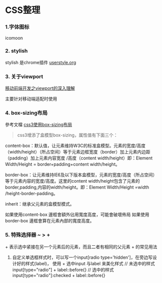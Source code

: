 # CSS整理

### 1.字体图标

icomoon

### 2. stylish

stylish 是chrome插件
[userstyle.org](https://userstyles.org/)


### 3. 关于viewport

[移动前端开发之viewport的深入理解](https://www.cnblogs.com/2050/p/3877280.html#!comments)

主要针对移动端适配时使用

### 4. box-sizing布局

參考文檔
[css3使用box-sizing布局](https://www.cnblogs.com/ooooevan/p/5470982.html)

>css3增添了盒模型box-sizing，属性值有下面三个：

content-box：默认值，让元素维持W3C的标准盒模型。元素的宽度/高度（width/height）（所占空间）等于元素边框宽度（border）加上元素内边距（padding）加上元素内容宽度 /高度（content width/height）即：Element Width/Height = border+padding+content width/height。

border-box：让元素维持IE6及以下版本盒模型，元素的宽度/高度（所占空间）等于元素内容的宽度/高度。这里的content width/height包含了元素的border,padding,内容的width/height。即：Element Width/Height =width /height-border-padding。

inherit：继承父元素的盒模型模式。

如果使用content-box 邊框會額外佔用寬度高度，可能會破壞佈局
如果使用border-box 邊框會算在元素內部的寬度高度。


### 5. 特殊选择器 ~ > +

\+ 表示选中紧接在另一个元素后的元素，而且二者有相同的父元素
\+ 的常见用法
  1. 自定义单选框样式时，可以写一个input\[radio type='hidden'\]，在旁边写设计好的样式(label)，
  使用 + 选中input 与label 来美化样式
  // 未选中的样式
  input\[type="radio"\] + label::before{}
  // 选中的样式
  input\[type="radio"\]:checked + label::before{}
  


